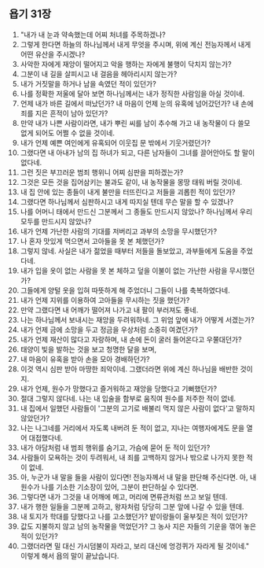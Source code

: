 ## 욥기 31장

1. "내가 내 눈과 약속했는데 어찌 처녀를 주목하겠나?
2. 그렇게 한다면 하늘의 하나님께서 내게 무엇을 주시며, 위에 계신 전능자께서 내게 어떤 유산을 주시겠나?
3. 사악한 자에게 재앙이 떨어지고 악을 행하는 자에게 불행이 닥치지 않는가?
4. 그분이 내 길을 살피시고 내 걸음을 헤아리시지 않는가?
5. 내가 거짓말을 하거나 남을 속였던 적이 있던가?
6. 나를 정확한 저울에 달아 보면 하나님께서는 내가 정직한 사람임을 아실 것이네.
7. 언제 내가 바른 길에서 떠났던가? 내 마음이 언제 눈의 유혹에 넘어갔던가? 내 손에 죄를 지은 흔적이 남아 있던가?
8. 만약 내가 나쁜 사람이라면, 내가 뿌린 씨를 남이 추수해 가고 내 농작물이 다 쓸모없게 되어도 어쩔 수 없을 것이네.
9. 내가 언제 예쁜 여인에게 유혹되어 이웃집 문 밖에서 기웃거렸던가?
10. 그랬다면 내 아내가 남의 집 하녀가 되고, 다른 남자들이 그녀를 끌어안아도 할 말이 없다네.
11. 그런 짓은 부끄러운 범죄 행위니 어찌 심판을 피하겠는가?
12. 그것은 모든 것을 집어삼키는 불과도 같이, 내 농작물을 몽땅 태워 버릴 것이네.
13. 내 집 안에 있는 종들이 내게 불만을 터뜨린다고 저들을 괴롭힌 적이 있던가?
14. 그랬다면 하나님께서 심판하시고 내게 따지실 텐데 무슨 말을 할 수 있겠나?
15. 나를 어머니 태에서 만드신 그분께서 그 종들도 만드시지 않았나? 하나님께서 우리 모두를 만드시지 않았나?
16. 내가 언제 가난한 사람의 기대를 저버리고 과부의 소망을 무시했던가?
17. 나 혼자 맛있게 먹으면서 고아들을 못 본 체했던가?
18. 그렇지 않네. 사실은 내가 젊었을 때부터 저들을 돌보았고, 과부들에게 도움을 주었다네.
19. 내가 입을 옷이 없는 사람을 못 본 체하고 덮을 이불이 없는 가난한 사람을 무시했던가?
20. 그들에게 양털 옷을 입혀 따뜻하게 해 주었더니 그들이 나를 축복하였다네.
21. 내가 언제 지위를 이용하여 고아들을 무시하는 짓을 했던가?
22. 만약 그랬다면 내 어깨가 떨어져 나가고 내 팔이 부러져도 좋네.
23. 나는 하나님께서 보내시는 재앙을 두려워하네. 그 위엄 앞에 내가 어떻게 서겠는가?
24. 내가 언제 금에 소망을 두고 정금을 우상처럼 소중히 여겼던가?
25. 내가 언제 재산이 많다고 자랑하며, 내 손에 돈이 굴러 들어온다고 우쭐대던가?
26. 태양이 빛을 발하는 것을 보고 청명한 달을 보며,
27. 내 마음이 유혹을 받아 손을 모아 경배하던가?
28. 이것 역시 심판 받아 마땅한 죄악이네. 그랬더라면 위에 계신 하나님을 배반한 것이지.
29. 내가 언제, 원수가 망했다고 즐거워하고 재앙을 당했다고 기뻐했던가?
30. 절대 그렇지 않다네. 나는 내 입술을 함부로 움직여 원수를 저주한 적이 없네.
31. 내 집에서 일했던 사람들이 '그분의 고기로 배불리 먹지 않은 사람이 없다'고 말하지 않았던가?
32. 나는 나그네를 거리에서 자도록 내버려 둔 적이 없고, 지나는 여행자에게도 문을 열어 대접했다네.
33. 내가 아담처럼 내 범죄 행위를 숨기고, 가슴에 묻어 둔 적이 있던가?
34. 사람들이 모욕하는 것이 두려워서, 내 죄를 고백하지 않거나 밖으로 나가지 못한 적이 없네.
35. 아, 누군가 내 말을 들을 사람이 있다면! 전능자께서 내 말을 판단해 주신다면. 아, 내 원수가 나를 기소한 기소장이 있어, 그분이 판단하실 수 있다면.
36. 그렇다면 내가 그것을 내 어깨에 메고, 머리에 면류관처럼 쓰고 보일 텐데.
37. 내가 행한 일들을 그분께 고하고, 왕자처럼 당당히 그분 앞에 나갈 수 있을 텐데.
38. 내 토지가 학대를 당했다고 나를 고소했던가? 밭이랑들이 울부짖은 적이 있던가?
39. 값도 지불하지 않고 남의 농작물을 먹었던가? 그 농사 지은 자들의 기운을 꺾어 놓은 적이 있던가?
40. 그랬더라면 밀 대신 가시덤불이 자라고, 보리 대신에 엉겅퀴가 자라게 될 것이네." 이렇게 해서 욥의 말이 끝났습니다.